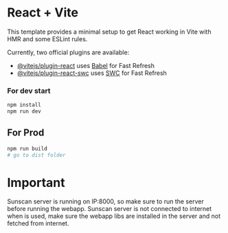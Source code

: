 # React + Vite

This template provides a minimal setup to get React working in Vite with HMR and some ESLint rules.

Currently, two official plugins are available:

- [@vitejs/plugin-react](https://github.com/vitejs/vite-plugin-react/blob/main/packages/plugin-react/README.md) uses [Babel](https://babeljs.io/) for Fast Refresh
- [@vitejs/plugin-react-swc](https://github.com/vitejs/vite-plugin-react-swc) uses [SWC](https://swc.rs/) for Fast Refresh


### For dev start
    
```bash
npm install 
npm run dev
```
## For Prod
```bash
npm run build
# go to dist folder
```

# Important
Sunscan server is running on IP:8000, so make sure to run the server before running the webapp.
Sunscan server is not connected to internet when is used, make sure the webapp libs are installed in the server and not fetched from internet.  

